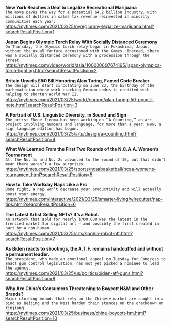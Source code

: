 **New York Reaches a Deal to Legalize Recreational Marijuana**\
`The move paves the way for a potential $4.2 billion industry, with millions of dollars in sales tax revenue reinvested in minority communities each year.`\
https://nytimes.com/2021/03/25/nyregion/ny-legalize-marijuana.html?searchResultPosition=1

**Japan Begins Olympic Torch Relay With Socially Distanced Ceremony**\
`On Thursday, the Olympic torch relay began in Fukushima, Japan, without the usual fanfare accustomed with the Games. Instead, there was a socially distanced ceremony with a procession through the street.`\
https://nytimes.com/video/world/asia/100000007674195/japan-olympics-torch-lighting.html?searchResultPosition=2

**Britain Unveils £50 Bill Honoring Alan Turing, Famed Code Breaker**\
`The design will start circulating on June 23, the birthday of the mathematician whose work cracking German codes is credited with helping to shorten World War II.`\
https://nytimes.com/2021/03/25/world/europe/alan-turing-50-pound-note.html?searchResultPosition=3

**A Portrait of U.S. Linguistic Diversity, in Sound and Sign**\
`The artist Ekene Ijeoma has been working on “A Counting,” an art project involving numbers and language, for more than a year. Now, a sign language edition has begun.`\
https://nytimes.com/2021/03/25/arts/design/a-counting.html?searchResultPosition=4

**What We Learned From the First Two Rounds of the N.C.A.A. Women’s Tournament**\
`All the No. 1s and No. 2s advanced to the round of 16, but that didn’t mean there weren’t a few surprises.`\
https://nytimes.com/2021/03/25/sports/ncaabasketball/ncaa-womens-tournament.html?searchResultPosition=5

**How to Take Workday Naps Like a Pro**\
`Done right, a nap won’t decrease your productivity and will actually boost your energy.`\
https://nytimes.com/interactive/2021/03/25/smarter-living/wirecutter/nap-tips.html?searchResultPosition=6

**The Latest Artist Selling NFTs? It’s a Robot.**\
`An artwork that sold for nearly $700,000 was the latest in the frenzied market for digital art — and possibly the first created in part by a non-human.`\
https://nytimes.com/2021/03/25/arts/sophia-robot-nft.html?searchResultPosition=7

**As Biden reacts to shootings, the A.T.F. remains handcuffed and without a permanent leader.**\
`The president, who made an emotional appeal on Tuesday for Congress to enact gun control legislation, has not yet picked a nominee to lead the agency.`\
https://nytimes.com/2021/03/25/us/politics/biden-atf-guns.html?searchResultPosition=8

**Why Are China’s Consumers Threatening to Boycott H&M and Other Brands?**\
`Major clothing brands that rely on the Chinese market are caught in a bind as Beijing and the West harden their stances on the crackdown on Xinjiang.`\
https://nytimes.com/2021/03/25/business/china-boycott-hm.html?searchResultPosition=10


